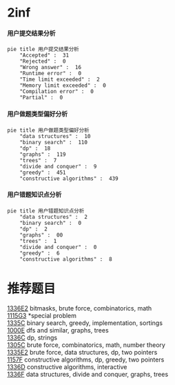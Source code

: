 # 2inf

<!-- tabs:start -->



#### **用户提交结果分析**

```mermaid
pie title 用户提交结果分析
    "Accepted" :  31
    "Rejected" :  0
    "Wrong answer" :  16
    "Runtime error" :  0
    "Time limit exceeded" :  2
    "Memory limit exceeded" :  0
    "Compilation error" :  0
    "Partial" :  0
```

#### **用户做题类型偏好分析**

```mermaid
pie title 用户做题类型偏好分析
    "data structures" :  10
    "binary search" :  110
    "dp" :  18
    "graphs" :  119
    "trees" :  7
    "divide and conquer" :  9
    "greedy" :  451
    "constructive algorithms" :  439
```
#### **用户错题知识点分析**

```mermaid
pie title 用户错题知识点分析
    "data structures" :  2
    "binary search" :  0
    "dp" :  2
    "graphs" :  00
    "trees" :  1
    "divide and conquer" :  0
    "greedy" :  6
    "constructive algorithms" :  8
```



<!-- tabs:end -->
# 推荐题目
[1336E2](https://codeforces.com/contest/1336E/problem/2)		bitmasks,
                        brute force,
                        combinatorics,
                        math		  
[1115G3](https://codeforces.com/contest/1115G/problem/3)		*special problem		  
[1335C](https://codeforces.com/contest/1335/problem/C)		binary search,
                        greedy,
                        implementation,
                        sortings		  
[1000E](https://codeforces.com/contest/1000/problem/E)		dfs and similar,
                        graphs,
                        trees		  
[1336C](https://codeforces.com/contest/1336/problem/C)		dp,
                        strings		  
[1305C](https://codeforces.com/contest/1305/problem/C)		brute force,
                        combinatorics,
                        math,
                        number theory		  
[1335E2](https://codeforces.com/contest/1335E/problem/2)		brute force,
                        data structures,
                        dp,
                        two pointers		  
[1157F](https://codeforces.com/contest/1157/problem/F)		constructive algorithms,
                        dp,
                        greedy,
                        two pointers		  
[1336D](https://codeforces.com/contest/1336/problem/D)		constructive algorithms,
                        interactive		  
[1336F](https://codeforces.com/contest/1336/problem/F)		data structures,
                        divide and conquer,
                        graphs,
                        trees		  
